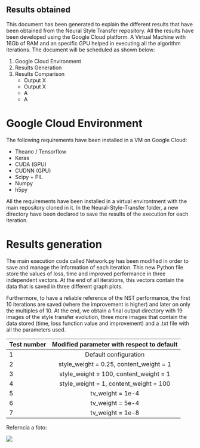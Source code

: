 
## Results obtained 

This document has been generated to explain the different results that have been obtained from the Neural Style Transfer repository. All the results have been developed using the Google Cloud platform. A Virtual Machine with 16Gb of RAM and an specific GPU helped in executing all the algorithm iterations. The document will be scheduled as shown below:

1. Google Cloud Environment  
2. Results Generation
3. Results Comparison
    * Output X
    * Output X
    * A
    * A
    
    
#  Google Cloud Environment  

The following requirements have been installed in a VM on Google Cloud:

- Theano / Tensorflow
- Keras
- CUDA (GPU) 
- CUDNN (GPU) 
- Scipy + PIL
- Numpy
- h5py

All the requirements have been installed in a virtual environtment with the main repository cloned in it. In the Neural-Style-Transfer folder, a new directory have been declared to save the results of the execution for each iteration.

# Results generation

The main execution code called Network.py has been modified in order to save and manage the information of each iteration. This new Python file store the values of loss, time and improved performance in three independent vectors. At the end of all iterations, this vectors contain the data that is saved in three different graph plots. 

Furthermore, to have a reliable reference of the NST performance, the first 10 iterations are saved (where the improvement is higher) and later on only the multiples of 10. At the end, we obtain a final output directory with 19 images of the style transfer evolution, three more images that contain the data stored (time, loss function value and improvement) and a .txt file with all the parameters used. 







| Test number | Modified parameter with respect to default |
|-------------|:------------------------------------------:|
| 1           |            Default configuration           |
| 2           |   style_weight = 0.25, content_weight = 1  |
| 3           |   style_weight = 100, content_weight = 1   |
| 4           | style_weight = 1, content_weight = 100     |
| 5           | tv_weight = 1e-4                           |
| 6           | tv_weight = 5e-4                           |
| 7           | tv_weight = 1e-8                           |


Referncia a foto:

![](https://github.com/telecombcn-dl/2018-dlai-team5/blob/master/Results/18/_at_iteration_91.png)
